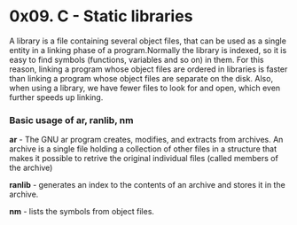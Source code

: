 # 0x09. C - Static libraries

A library is a file containing several object files, that can be used as a single entity in a linking phase of a program.Normally the library is indexed, so it is easy to find symbols (functions, variables and so on) in them. For this reason, linking a program whose object files are ordered in libraries is faster than linking a program whose object files are separate on the disk. Also, when using a library, we have fewer files to look for and open, which even further speeds up linking. 

### Basic usage of ar, ranlib, nm
**ar** - The GNU ar program creates, modifies, and extracts from archives.
An archive is a single file holding a collection of other files in a structure that makes it possible to retrive the original individual files (called members of the archive)

**ranlib** - generates an index to the contents of an archive and stores it in the archive.

**nm** - lists the symbols from object files.
